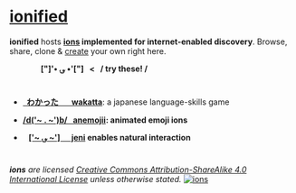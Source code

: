 # [ionified](http://ionified.net)

**ionified** hosts **[ions](https://ion.ionify.net/)
implemented for internet-enabled discovery**. Browse, share, clone &
[create](https://github.com/organizations/ionified/repositories/new)
your own right here.

&nbsp; &nbsp; &nbsp; &nbsp; &nbsp; &nbsp; &nbsp;
**["]'• ؈ •'["] &nbsp; < &nbsp; / try these! /**

#

+ [**&nbsp; わかった &nbsp; &nbsp; &nbsp; wakatta**](https://ionified.github.io/wakatta-ions.iskitz.net/):
  a japanese language-skills game


+ **[/d('~ . ~')b/ &nbsp; anemojii](https://ionified.github.io/anemojii-ions.iskitz.net/):
  animated emoji ions**

+ **&nbsp;&nbsp;&nbsp;[['~ ؈ ~'] &nbsp;&nbsp; &nbsp; jeni](https://github.com/ionified/jeni-ions.iskitz.net)
  enables natural interaction**

#

_**ions** are licensed_
_[Creative Commons Attribution-ShareAlike 4.0 International License](http://creativecommons.org/licenses/by-sa/4.0/)_
_unless otherwise stated._
  [![ions](https://i.creativecommons.org/l/by-sa/4.0/80x15.png "Creative Commons License")](http://creativecommons.org/licenses/by-sa/4.0/)
